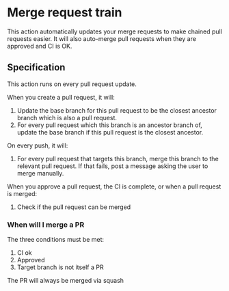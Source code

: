 # Merge request train

This action automatically updates your merge requests to make chained
pull requests easier. It will also auto-merge pull requests when
they are approved and CI is OK.

## Specification

This action runs on every pull request update.

When you create a pull request, it will:

1. Update the base branch for this pull request to be the closest
   ancestor branch which is also a pull request.
2. For every pull request which this branch is an ancestor branch
   of, update the base branch if this pull request is the closest
   ancestor.

On every push, it will:

1. For every pull request that targets this branch, merge this
   branch to the relevant pull request. If that fails, post a message
   asking the user to merge manually.

When you approve a pull request, the CI is complete, or when a pull request is merged:

1. Check if the pull request can be merged

### When will I merge a PR

The three conditions must be met:

1. CI ok
2. Approved
3. Target branch is not itself a PR

The PR will always be merged via squash
